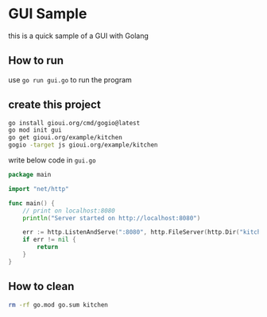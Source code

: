 # GUI Sample

this is a quick sample of a GUI with Golang

## How to run

use `go run gui.go` to run the program

## create this project

```bash
go install gioui.org/cmd/gogio@latest
go mod init gui
go get gioui.org/example/kitchen
gogio -target js gioui.org/example/kitchen
```

write below code in `gui.go`

```go
package main

import "net/http"

func main() {
	// print on localhost:8080
	println("Server started on http://localhost:8080")

	err := http.ListenAndServe(":8080", http.FileServer(http.Dir("kitchen")))
	if err != nil {
		return
	}
}
```

## How to clean

```bash
rm -rf go.mod go.sum kitchen
```